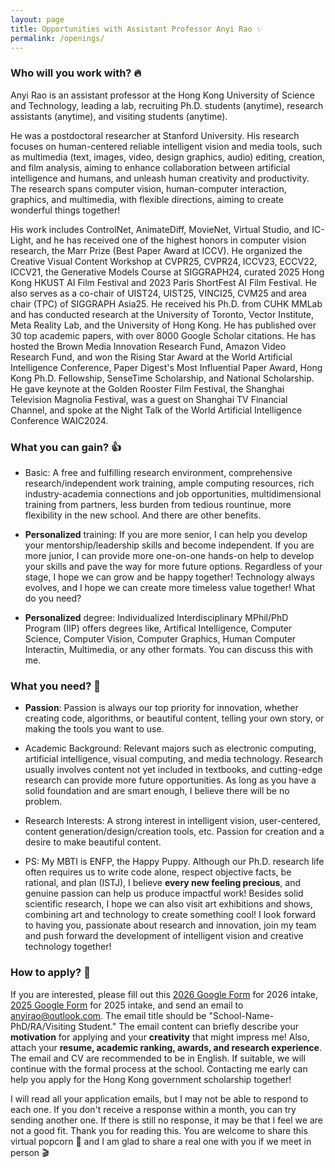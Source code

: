 ```yaml
---
layout: page
title: Opportunities with Assistant Professor Anyi Rao ✨
permalink: /openings/
---
```


### Who will you work with? 🔥

Anyi Rao is an assistant professor at the Hong Kong University of Science and Technology, leading a lab, recruiting Ph.D. students (anytime), research assistants (anytime), and visiting students (anytime). 

He was a postdoctoral researcher at Stanford University. His research focuses on human-centered reliable intelligent vision and media tools, such as multimedia (text, images, video, design graphics, audio) editing, creation, and film analysis, aiming to enhance collaboration between artificial intelligence and humans, and unleash human creativity and productivity. The research spans computer vision, human-computer interaction, graphics, and multimedia, with flexible directions, aiming to create wonderful things together!

His work includes ControlNet, AnimateDiff, MovieNet, Virtual Studio, and IC-Light, and he has received one of the highest honors in computer vision research, the Marr Prize (Best Paper Award at ICCV). He organized the Creative Visual Content Workshop at CVPR25, CVPR24, ICCV23, ECCV22, ICCV21, the Generative Models Course at SIGGRAPH24, curated 2025 Hong Kong HKUST AI Film Festival and 2023 Paris ShortFest AI Film Festival. He also serves as a co-chair of UIST24, UIST25, VINCI25, CVM25 and area chair (TPC) of SIGGRAPH Asia25.
He received his Ph.D. from CUHK MMLab and has conducted research at the University of Toronto, Vector Institute, Meta Reality Lab, and the University of Hong Kong. He has published over 30 top academic papers, with over 8000 Google Scholar citations. He has hosted the Brown Media Innovation Research Fund, Amazon Video Research Fund, and won the Rising Star Award at the World Artificial Intelligence Conference, Paper Digest's Most Influential Paper Award, Hong Kong Ph.D. Fellowship, SenseTime Scholarship, and National Scholarship. 
He gave keynote at the Golden Rooster Film Festival, the Shanghai Television Magnolia Festival, was a guest on Shanghai TV Financial Channel, and spoke at the Night Talk of the World Artificial Intelligence Conference WAIC2024.

### What you can gain? 👍

- Basic: A free and fulfilling research environment, comprehensive research/independent work training, ample computing resources, rich industry-academia connections and job opportunities, multidimensional training from partners, less burden from tedious rountinue, more flexibility in the new school. And there are other benefits.

- **Personalized** training: If you are more senior, I can help you develop your mentorship/leadership skills and become independent. If you are more junior, I can provide more one-on-one hands-on help to develop your skills and pave the way for more future options. Regardless of your stage, I hope we can grow and be happy together! Technology always evolves, and I hope we can create more timeless value together!
What do you need?

- **Personalized** degree: Individualized Interdisciplinary MPhil/PhD Program (IIP) offers degrees like, Artifical Intelligence, Computer Science, Computer Vision, Computer Graphics, Human Computer Interactin, Multimedia, or any other formats. You can discuss this with me. 

### What you need? 🥳
- **Passion**: Passion is always our top priority for innovation, whether creating code, algorithms, or beautiful content, telling your own story, or making the tools you want to use. 
- Academic Background: Relevant majors such as electronic computing, artificial intelligence, visual computing, and media technology. Research usually involves content not yet included in textbooks, and cutting-edge research can provide more future opportunities. As long as you have a solid foundation and are smart enough, I believe there will be no problem.
- Research Interests: A strong interest in intelligent vision, user-centered, content generation/design/creation tools, etc. Passion for creation and a desire to make beautiful content.

- PS: My MBTI is ENFP, the Happy Puppy. Although our Ph.D. research life often requires us to write code alone, respect objective facts, be rational, and plan (ISTJ), I believe **every new feeling precious**, and genuine passion can help us produce impactful work! Besides solid scientific research, I hope we can also visit art exhibitions and shows, combining art and technology to create something cool! I look forward to having you, passionate about research and innovation, join my team and push forward the development of intelligent vision and creative technology together!

### How to apply? 📧

If you are interested, please fill out this 
[2026 Google Form](https://forms.gle/RVXjHiJxC1SzKN6x6) for 2026 intake,
[2025 Google Form](https://forms.gle/bxQMUzWE4J91Nnn88) for 2025 intake,
 and send an email to [anyirao@outlook.com](mailto:anyirao@outlook.com). The email title should be "School-Name-PhD/RA/Visiting Student." The email content can briefly describe your **motivation** for applying and your **creativity** that might impress me! Also, attach your **resume, academic ranking, awards, and research experience**. The email and CV are recommended to be in English. If suitable, we will continue with the formal process at the school. Contacting me early can help you apply for the Hong Kong government scholarship together!

I will read all your application emails, but I may not be able to respond to each one. If you don't receive a response within a month, you can try sending another one. If there is still no response, it may be that I feel we are not a good fit. 
Thank you for reading this. 
You are welcome to share this virtual popcorn 🍿 and I am glad to share a real one with you if we meet in person 🎬 

